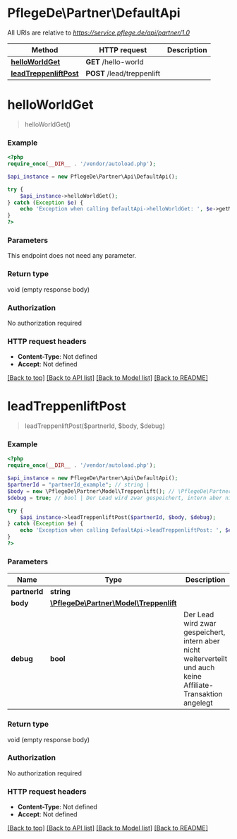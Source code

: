 # PflegeDe\Partner\DefaultApi

All URIs are relative to *https://service.pflege.de/api/partner/1.0*

Method | HTTP request | Description
------------- | ------------- | -------------
[**helloWorldGet**](DefaultApi.md#helloWorldGet) | **GET** /hello-world | 
[**leadTreppenliftPost**](DefaultApi.md#leadTreppenliftPost) | **POST** /lead/treppenlift | 


# **helloWorldGet**
> helloWorldGet()



### Example
```php
<?php
require_once(__DIR__ . '/vendor/autoload.php');

$api_instance = new PflegeDe\Partner\Api\DefaultApi();

try {
    $api_instance->helloWorldGet();
} catch (Exception $e) {
    echo 'Exception when calling DefaultApi->helloWorldGet: ', $e->getMessage(), PHP_EOL;
}
?>
```

### Parameters
This endpoint does not need any parameter.

### Return type

void (empty response body)

### Authorization

No authorization required

### HTTP request headers

 - **Content-Type**: Not defined
 - **Accept**: Not defined

[[Back to top]](#) [[Back to API list]](../../README.md#documentation-for-api-endpoints) [[Back to Model list]](../../README.md#documentation-for-models) [[Back to README]](../../README.md)

# **leadTreppenliftPost**
> leadTreppenliftPost($partnerId, $body, $debug)



### Example
```php
<?php
require_once(__DIR__ . '/vendor/autoload.php');

$api_instance = new PflegeDe\Partner\Api\DefaultApi();
$partnerId = "partnerId_example"; // string | 
$body = new \PflegeDe\Partner\Model\Treppenlift(); // \PflegeDe\Partner\Model\Treppenlift | 
$debug = true; // bool | Der Lead wird zwar gespeichert, intern aber nicht weiterverteilt und auch keine Affiliate-Transaktion angelegt

try {
    $api_instance->leadTreppenliftPost($partnerId, $body, $debug);
} catch (Exception $e) {
    echo 'Exception when calling DefaultApi->leadTreppenliftPost: ', $e->getMessage(), PHP_EOL;
}
?>
```

### Parameters

Name | Type | Description  | Notes
------------- | ------------- | ------------- | -------------
 **partnerId** | **string**|  |
 **body** | [**\PflegeDe\Partner\Model\Treppenlift**](../Model/Treppenlift.md)|  |
 **debug** | **bool**| Der Lead wird zwar gespeichert, intern aber nicht weiterverteilt und auch keine Affiliate-Transaktion angelegt | [optional]

### Return type

void (empty response body)

### Authorization

No authorization required

### HTTP request headers

 - **Content-Type**: Not defined
 - **Accept**: Not defined

[[Back to top]](#) [[Back to API list]](../../README.md#documentation-for-api-endpoints) [[Back to Model list]](../../README.md#documentation-for-models) [[Back to README]](../../README.md)

